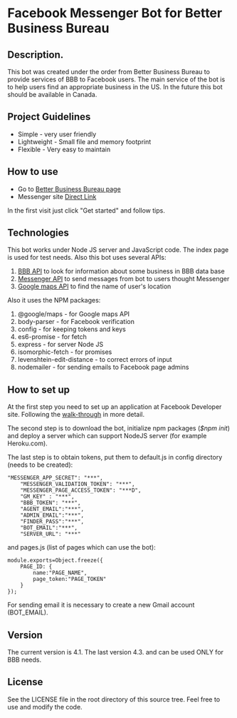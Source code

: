 # Facebook Messenger Bot for Better Business Bureau
## Description.
This bot was created under the order from Better Business Bureau to provide services of BBB to Facebook users. The main service of the bot is to help users find an appropriate business in the US. In the future this bot should be available in Canada.
## Project Guidelines
- Simple - very user friendly
- Lightweight - Small file and memory footprint
- Flexible - Very easy to maintain

## How to use
* Go to [Better Business Bureau page](https://www.facebook.com/BBBSnakeRiverRegion)
* Messenger site [Direct Link](https://www.messenger.com/t/BBBSnakeRiverRegion)

In the first visit just click "Get started" and follow tips.

## Technologies
This bot works under Node JS server and JavaScript code. The index page is used for test needs.
Also this bot uses several APIs:
1. [BBB API](https://developer.bbb.org/) to look for information about some business in BBB data base
2. [Messenger API](https://developers.facebook.com/products/messenger/) to send messages from bot to users thought Messenger
3. [Google maps API](https://developers.google.com/maps/documentation/geocoding/intro) to find the name of user's location

Also it uses the NPM packages:
1.   @google/maps - for Google maps API
2.   body-parser - for Facebook verification
3.   config - for keeping tokens and keys
4.   es6-promise - for fetch
5.   express - for server Node JS
6.   isomorphic-fetch - for promises
7.   levenshtein-edit-distance - to correct errors of input
8.   nodemailer - for sending emails to Facebook page admins

## How to set up
At the first step you need to set up an application at Facebook Developer site. Following the [walk-through](https://developers.facebook.com/docs/messenger-platform/quickstart) in more detail.

The second step is to download the bot, initialize npm packages (*$npm init*) and deploy a server which can support NodeJS server (for example Heroku.com).

The last step is to obtain tokens, put them to default.js in config directory (needs to be created):
```
"MESSENGER_APP_SECRET": "***",
    "MESSENGER_VALIDATION_TOKEN": "***",
    "MESSENGER_PAGE_ACCESS_TOKEN": "***D",
    "GM_KEY" : "***",
    "BBB_TOKEN": "***",
    "AGENT_EMAIL":"***",
    "ADMIN_EMAIL":"***",
    "FINDER_PASS":"***",
    "BOT_EMAIL":"***",
    "SERVER_URL": "***"
```
and pages.js (list of pages which can use the bot):
```
module.exports=Object.freeze({
    PAGE_ID: {
        name:"PAGE_NAME",
        page_token:"PAGE_TOKEN"
    }
});
```
For sending email it is necessary to create a new Gmail account (BOT_EMAIL).

## Version
The current version is 4.1. The last version 4.3. and can be used ONLY for BBB needs.
## License
See the LICENSE file in the root directory of this source tree. Feel free to use and modify the code.